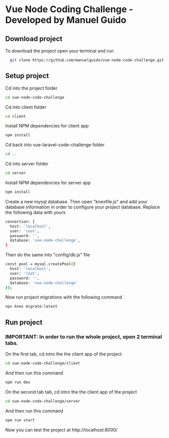 
# Vue Node Coding Challenge - Developed by Manuel Guido

## Download project

To download the project open your terminal and run

```bash
  git clone https://github.com/manuelguido/vue-node-code-challenge.git
```

## Setup project

Cd into the project folder

```bash
cd vue-node-code-challenge
```

Cd into client folder

```bash
cd client
```

Install NPM dependencies for client app

```bash
npm install
```

Cd back into vue-laravel-code-challenge folder

```bash
cd ..
```

Cd into server folder

```bash
cd server
```

Install NPM dependencies for server app

```bash
npm install
```

Create a new mysql database. Then open "knexfile.js" and add your database information in order to configure your project database.
Replace the following data with yours

```bash
connection: {
  host: 'localhost',
  user: 'root',
  password: '',
  database: 'vue-node-challenge',
}
```

Then do the same into "config/db.js" file

```bash
const pool = mysql.createPool({
  host: 'localhost',
  user: 'root',
  password: '',
  database: 'vue-node-challenge'
});
```

Now run project migrations with the following command

```bash
npx knex migrate:latest
```

## Run project

### IMPORTANT: In order to run the whole project, open 2 terminal tabs.

On the first tab, cd intro the the client app of the project

```bash
cd vue-node-code-challenge/client
```

And then run this command

```bash
npm run dev
```

On the second tab tab, cd intro the the client app of the project

```bash
cd vue-node-code-challenge/server
```

And then run this command

```bash
npm run start
```

Now you can test the project at http://localhost:8000/
